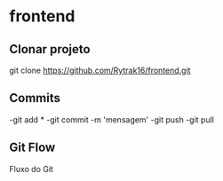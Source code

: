 # frontend
 
## Clonar projeto 
git clone https://github.com/Rytrak16/frontend.git

## Commits
-git add *
-git commit -m 'mensagem'
-git push
-git pull

## Git Flow
Fluxo do Git